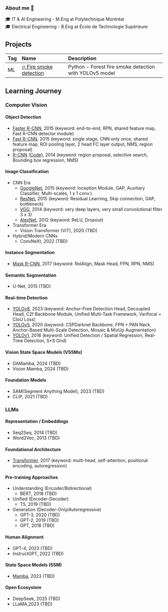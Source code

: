 ### About me 👋

🎓 IT & AI Engineering - M.Eng at Polytechnique Montréal<br />
🎓 Electrical Engineering - B.Eng at École de Technologie Supérieure <br />


## Projects

| Tag | Name | Description
|:---|:---|:---
|ML|[🔥 Fire smoke detection](https://github.com/MorganPeju/inf8225_project) | Python - Forest fire smoke detection with YOLOv5 model

## Learning Journey

### Computer Vision

#### Object Detection
- [Faster R-CNN](https://github.com/khchu93/ComputerVision/blob/main/notes/Faster%20R-CNN.md), 2015 (keyword: end-to-end, RPN, shared feature map, Fast R-CNN detector module)
- [Fast R-CNN](https://github.com/khchu93/ComputerVision/blob/main/notes/Fast%20R-CNN.md), 2015 (keyword: single stage, CNN only once, shared feature map, ROI pooling layer, 2 head FC layer output, NMS, region proposal)
- [R-CNN](https://github.com/khchu93/ComputerVision/blob/main/notes/R-CNN.md) [(Code)](https://github.com/khchu93/ComputerVision/blob/main/models/rcnn_implementation.ipynb), 2014 (keyword: region proposal, selective search, Bounding box regression, NMS)

#### Image Classification
- CNN Era
  - [GoogleNet](https://github.com/khchu93/ComputerVision/blob/main/notes/GoogLeNet.md), 2015 (keyword: Inception Module, GAP, Auxiliary Classifier, Multi-scales, 1 x 1 conv.)
  - [ResNet](https://github.com/khchu93/ComputerVision/blob/main/notes/ResNet.md), 2015 (keyword: Residual Learning, Skip connection, GAP, bottleneck)
  - [VGG](https://github.com/khchu93/ComputerVision/blob/main/notes/VGG.md), 2014 (keyword: very deep layers, very small convolutional filter 3 x 3)
  - [AlexNet](https://github.com/khchu93/ComputerVision/blob/main/notes/AlexNet.md), 2012 (keyword: ReLU, Dropout)
- Transformer Era
  - Vision Transformer (ViT), 2020 (TBD)
- Hybrid/Modern CNNs
  - ConvNeXt, 2022 (TBD)

#### Instance Segmentation
- [Mask R-CNN](https://github.com/khchu93/ComputerVision/blob/main/notes/MaskedR-CNN.md), 2017 (keyword: RoIAlign, Mask Head, FPN, RPN, NMS)

#### Semantic Segmentation
- U-Net, 2015 (TBD)

#### Real-time Detection
- [YOLOv8](https://github.com/khchu93/ComputerVision/blob/main/notes/YOLOv8.md), 2023 (keyword: Anchor-Free Detection Head, Decoupled Head, C2f Backbone Module, Unified Multi-Task Framework, Varifocal + CIoU Loss)
- [YOLOv5](https://github.com/khchu93/ComputerVision/blob/main/notes/YOLOv5.md), 2020 (keyword: CSPDarknet Backbone, FPN + PAN Neck, Anchor-Based Multi-Scale Detection, Mosaic & MixUp Augmentation)
- [YOLOv1](https://github.com/khchu93/ComputerVision/blob/main/notes/YOLOv1.md), 2016 (keyword: Unified Detection / Spatial Regression, Real-Time Detection, S×S Grid)

#### Vision State Space Models (VSSMs)
- DAMamba, 2024 (TBD)
- Vision Mamba, 2024 (TBD)

#### Foundation Models
- SAM(Segment Anything Model), 2023 (TBD)
- CLIP, 2021 (TBD)

### LLMs

#### Representation / Embeddings
- Seq2Seq, 2014 (TBD)
- Word2Vec, 2013 (TBD)

#### Foundational Architecture
- [Transformer](https://github.com/khchu93/LLMs/blob/main/notes/Transformer.md), 2017 (keyword: multi-head, self-attention, positional encoding, autoregression)
  
#### Pre-training Approaches
- Understanding (Encoder/Bidirectional)
  - BERT, 2018 (TBD)
- Unified (Encoder-Decoder)
  - T5, 2019 (TBD)
- Generation (Decoder-Only/Autoregressive)
  - GPT-3, 2020 (TBD)
  - GPT-2, 2019 (TBD)
  - GPT, 2018 (TBD)

#### Human Alignment
- GPT-4, 2023 (TBD)
- InstructGPT, 2022 (TBD)

#### State Space Models (SSM)
- [Mamba](https://github.com/khchu93/ComputerVision/blob/main/notes/Mamba.md), 2023 (TBD)

#### Open Ecosystem
- DeepSeek, 2025 (TBD)
- LLaMA,2023 (TBD)

